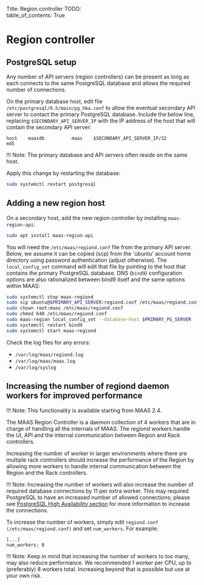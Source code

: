 Title: Region controller
TODO:  
table_of_contents: True

# Region controller

## PostgreSQL setup

Any number of API servers (region controllers) can be present as long as each
connects to the same PostgreSQL database and allows the required number of
connections.

On the primary database host, edit file `/etc/postgresql/9.5/main/pg_hba.conf`
to allow the eventual secondary API server to contact the primary PostgreSQL
database. Include the below line, replacing `$SECONDARY_API_SERVER_IP` with the
IP address of the host that will contain the secondary API server:

```no-highlight
host    maasdb          maas	$SECONDARY_API_SERVER_IP/32         md5
```

!!! Note:
    The primary database and API servers often reside on the same host.

Apply this change by restarting the database:

```bash
sudo systemctl restart postgresql
```

## Adding a new region host

On a secondary host, add the new region controller by installing
`maas-region-api`:

```bash
sudo apt install maas-region-api
```

You will need the `/etc/maas/regiond.conf` file from the primary API server.
Below, we assume it can be copied (scp) from the 'ubuntu' account home
directory using password authentication (adjust otherwise). The
`local_config_set` command will edit that file by pointing to the host that
contains the primary PostgreSQL database. DNS (`bind9`) configuration options
are also rationalized between bind9 itself and the same options within MAAS:

```bash
sudo systemctl stop maas-regiond
sudo scp ubuntu@$PRIMARY_API_SERVER:regiond.conf /etc/maas/regiond.conf
sudo chown root:maas /etc/maas/regiond.conf
sudo chmod 640 /etc/maas/regiond.conf
sudo maas-region local_config_set --database-host $PRIMARY_PG_SERVER
sudo systemctl restart bind9
sudo systemctl start maas-regiond
```

Check the log files for any errors:

- `/var/log/maas/regiond.log`
- `/var/log/maas/maas.log`
- `/var/log/syslog`

## Increasing the number of regiond daemon workers for improved performance

!!! Note:
    This functionality is available starting from MAAS 2.4.

The MAAS Region Controller is a daemon collection of 4 workers that are in charge of handling all the internals of MAAS. The regiond workers handle the UI, API and the internal communication between Region and Rack controllers.

Increasing the number of worker in larger environments where there are multiple rack controllers should increase the performance of the Region by allowing more workers to handle internal communication between the Region and the Rack controllers.

!!! Note:
    Increasing the number of workers will also increase the number of required database connections by 11 per extra worker. This may required PostgreSQL to have an increased number of allowed connections; please see [PostgreSQL High Availability section][manage-ha-region] for more information to increase the connections.

To increase the number of workers, simply edit ```regiond.conf (/etc/maas/regiond.conf)``` and set ```num_workers```. For example:

```
[...]
num_workers: 8
```

!!! Note:
    Keep in mind that increasing the number of workers to too many, may also reduce performance. We recommended 1 worker per CPU, up to (preferably) 8 workers total. Increasing beyond that is possible but use at your own risk.
    
    
<!-- LINKS -->

[manage-ha-region]: manage-ha#region-controller-ha
